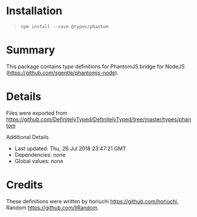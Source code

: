 # Installation
> `npm install --save @types/phantom`

# Summary
This package contains type definitions for PhantomJS bridge for NodeJS (https://github.com/sgentle/phantomjs-node).

# Details
Files were exported from https://github.com/DefinitelyTyped/DefinitelyTyped/tree/master/types/phantom

Additional Details
 * Last updated: Thu, 26 Jul 2018 23:47:21 GMT
 * Dependencies: none
 * Global values: none

# Credits
These definitions were written by horiuchi <https://github.com/horiuchi>, Random <https://github.com/llRandom>.
